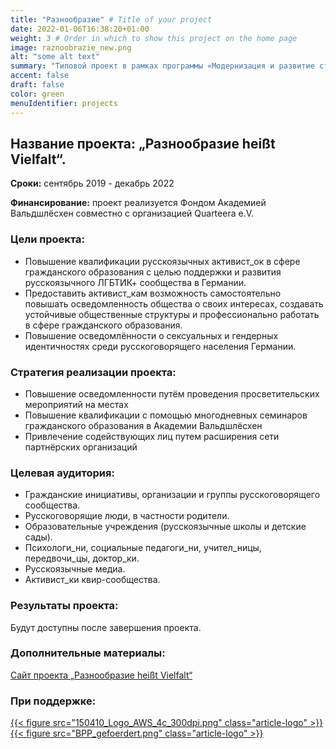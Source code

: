 ```yaml
---
title: "Разнообразие" # Title of your project
date: 2022-01-06T16:38:20+01:00
weight: 3 # Order in which to show this project on the home page
image: raznoobrazie_new.png
alt: "some alt text"
summary: "Типовой проект в рамках программы «Модернизация и развитие структур гражданского образования для взрослых – усиление и диверсификация» Федерального агентства по гражданскому образованию"
accent: false
draft: false
color: green
menuIdentifier: projects
---
```


##  Название проекта: „Разнообразие heißt Vielfalt“. 

**Сроки:** сентябрь 2019 - декабрь 2022

**Финансирование:** проект реализуется Фондом Академией Вальдшлёсхен совместно с организацией Quarteera e.V.

### Цели проекта:
- Повышение квалификации русскоязычных активист_ок в сфере гражданского образования с целью поддержки и развития русскоязычного ЛГБТИК+ сообщества в Германии. 
- Предоставить активист_кам возможность самостоятельно повышать осведомленность общества о своих интересах, создавать устойчивые общественные структуры и профессионально работать в сфере гражданского образования.
- Повышение осведомлённости о сексуальных и гендерных идентичностях среди русскоговорящего населения Германии.

### Стратегия реализации проекта:  
- Повышение осведомленности путём проведения просветительских мероприятий на местах
- Повышение квалификации с помощью многодневных семинаров гражданского образования в Академии Вальдшлёсхен
- Привлечение содействующих лиц путем расширения сети партнёрских организаций

### Целевая аудитория:
- Гражданские инициативы, организации и группы русскоговорящего сообщества.
- Русскоговорящие люди, в частности родители.
- Образовательные учреждения (русскоязычные школы и детские сады).
- Психологи_ни, социальные педагоги_ни, учител_ницы, передвочи_цы, доктор_ки.
- Русскоязычные медиа.
- Активист_ки квир-сообщества.

 ### Результаты проекта: 
 Будут доступны после завершения проекта. 

### Дополнительные материалы: 
[Сайт проекта „Разнообразие heißt Vielfalt“](http://raznoobrasije.org/)

###  При поддержке:

[{{< figure src="150410_Logo_AWS_4c_300dpi.png" class="article-logo" >}}](https://www.waldschloesschen.org/de/)
[{{< figure src="BPP_gefoerdert.png" class="article-logo" >}}](https://www.bpb.de/)
